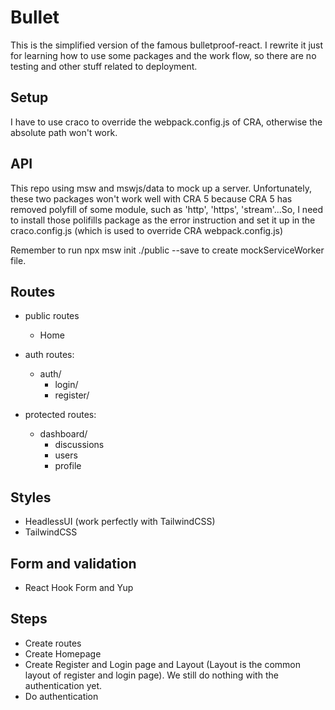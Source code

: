 # Bullet

This is the simplified version of the famous bulletproof-react. I rewrite it just for learning how to use some packages and the work flow, so there are no testing and other stuff related to deployment.

## Setup

I have to use craco to override the webpack.config.js of CRA, otherwise the absolute path won't work.

## API

This repo using msw and mswjs/data to mock up a server. Unfortunately, these two packages won't work well with CRA 5 because CRA 5 has removed polyfill of some module, such as 'http', 'https', 'stream'...So, I need to install those polifills package as the error instruction and set it up in the craco.config.js (which is used to override CRA webpack.config.js)

Remember to run npx msw init ./public --save to create mockServiceWorker file.

## Routes

- public routes
  - Home

- auth routes:
  - auth/
    - login/
    - register/

- protected routes:
  - dashboard/
    - discussions
    - users
    - profile

## Styles

- HeadlessUI (work perfectly with TailwindCSS)
- TailwindCSS

## Form and validation

- React Hook Form and Yup

## Steps

- Create routes
- Create Homepage
- Create Register and Login page and Layout (Layout is the common layout of register and login page). We still do nothing with the authentication yet.
- Do authentication
